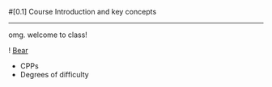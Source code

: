#[0.1] Course Introduction and key concepts
***
omg. welcome to class!

! [Bear](BearWave.gif)

- CPPs
- Degrees of difficulty
